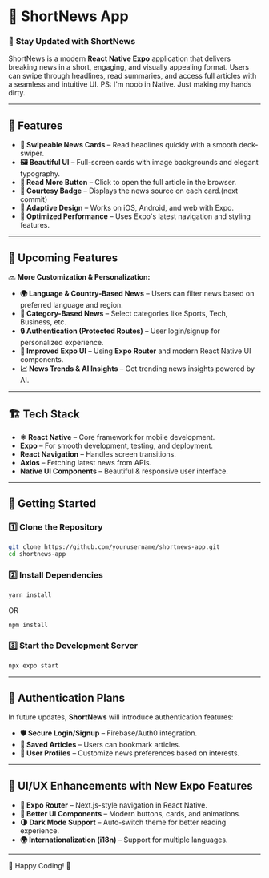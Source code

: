 # 📢 ShortNews App

### 📰 **Stay Updated with ShortNews**
ShortNews is a modern **React Native Expo** application that delivers breaking news in a short, engaging, and visually appealing format. Users can swipe through headlines, read summaries, and access full articles with a seamless and intuitive UI.
PS: I'm noob in Native. Just making my hands dirty.

---

## 🌟 Features
- **🚀 Swipeable News Cards** – Read headlines quickly with a smooth deck-swiper.
- **🖼️ Beautiful UI** – Full-screen cards with image backgrounds and elegant typography.
- **🔗 Read More Button** – Click to open the full article in the browser.
- **🔹 Courtesy Badge** – Displays the news source on each card.(next commit)
- **📱 Adaptive Design** – Works on iOS, Android, and web with Expo.
- **🚀 Optimized Performance** – Uses Expo's latest navigation and styling features.

---

## 🚀 Upcoming Features
🔜 **More Customization & Personalization:**
- **🌍 Language & Country-Based News** – Users can filter news based on preferred language and region.
- **📌 Category-Based News** – Select categories like Sports, Tech, Business, etc.
- **🔒 Authentication (Protected Routes)** – User login/signup for personalized experience.
- **🎨 Improved Expo UI** – Using **Expo Router** and modern React Native UI components.
- **📈 News Trends & AI Insights** – Get trending news insights powered by AI.

---

## 🏗️ Tech Stack
- **⚛ React Native** – Core framework for mobile development.
- **Expo** – For smooth development, testing, and deployment.
- **React Navigation** – Handles screen transitions.
- **Axios** – Fetching latest news from APIs.
- **Native UI Components** – Beautiful & responsive user interface.

---

## 🏁 Getting Started
### 1️⃣ Clone the Repository
```sh
git clone https://github.com/yourusername/shortnews-app.git
cd shortnews-app
```

### 2️⃣ Install Dependencies
```sh
yarn install
```
OR
```sh
npm install
```

### 3️⃣ Start the Development Server
```sh
npx expo start
```

---

## 🔐 Authentication Plans
In future updates, **ShortNews** will introduce authentication features:
- **🛡️ Secure Login/Signup** – Firebase/Auth0 integration.
- **🔑 Saved Articles** – Users can bookmark articles.
- **👤 User Profiles** – Customize news preferences based on interests.

---

## 🎨 UI/UX Enhancements with New Expo Features
- **🚀 Expo Router** – Next.js-style navigation in React Native.
- **📱 Better UI Components** – Modern buttons, cards, and animations.
- **🌗 Dark Mode Support** – Auto-switch theme for better reading experience.
- **🌍 Internationalization (i18n)** – Support for multiple languages.

---

🚀 Happy Coding! 🎉